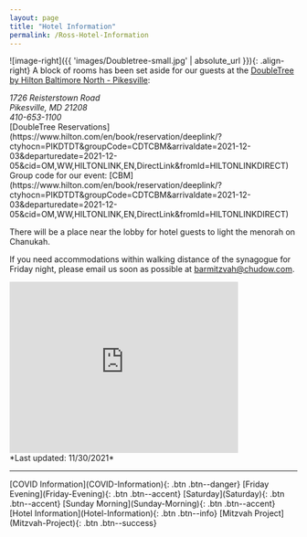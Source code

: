```yaml
---
layout: page
title: "Hotel Information"
permalink: /Ross-Hotel-Information
---
```

![image-right]({{ 'images/Doubletree-small.jpg' | absolute_url }}){: .align-right}
A block of rooms has been set aside for our guests at the [DoubleTree by Hilton Baltimore North - Pikesville](https://doubletree3.hilton.com/en/hotels/maryland/doubletree-by-hilton-hotel-baltimore-north-pikesville-PIKDTDT/index.html):

<address>
1726 Reisterstown Road <br /> Pikesville, MD 21208 <br /> 410-653-1100</address> 
[DoubleTree Reservations](https://www.hilton.com/en/book/reservation/deeplink/?ctyhocn=PIKDTDT&groupCode=CDTCBM&arrivaldate=2021-12-03&departuredate=2021-12-05&cid=OM,WW,HILTONLINK,EN,DirectLink&fromId=HILTONLINKDIRECT) <br /> 
Group code for our event: [CBM](https://www.hilton.com/en/book/reservation/deeplink/?ctyhocn=PIKDTDT&groupCode=CDTCBM&arrivaldate=2021-12-03&departuredate=2021-12-05&cid=OM,WW,HILTONLINK,EN,DirectLink&fromId=HILTONLINKDIRECT)

There will be a place near the lobby for hotel guests to light the menorah on Chanukah.

If you need accommodations within walking distance of the synagogue for Friday night, please email us soon as possible at [barmitzvah@chudow.com](mailto:barmitzvah@chudow.com?subject=Ross%20Bar%20Mitzvah).
<iframe src="https://www.google.com/maps/embed?pb=!1m18!1m12!1m3!1d3083.8337000699726!2d-76.73506604855919!3d39.38264077939816!2m3!1f0!2f0!3f0!3m2!1i1024!2i768!4f13.1!3m3!1m2!1s0x89c819fff9cb969b%3A0xf28af64b84a5bd2a!2sDoubleTree%20by%20Hilton%20Hotel%20Baltimore%20North%20-%20Pikesville!5e0!3m2!1sen!2sus!4v1631471431118!5m2!1sen!2sus" width="400" height="300" style="border:0;" allowfullscreen="" loading="lazy"></iframe>

<br /> 
*Last updated: 11/30/2021*

<hr />
[COVID Information](COVID-Information){: .btn .btn--danger}
[Friday Evening](Friday-Evening){: .btn .btn--accent} 
[Saturday](Saturday){: .btn .btn--accent}
[Sunday Morning](Sunday-Morning){: .btn .btn--accent} 
[Hotel Information](Hotel-Information){: .btn .btn--info}
[Mitzvah Project](Mitzvah-Project){: .btn .btn--success}
